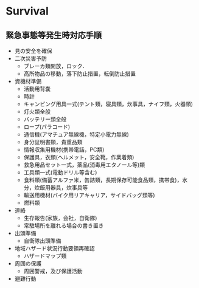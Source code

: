 # Survival

## 緊急事態等発生時対応手順
- 見の安全を確保
- 二次災害予防
  - ブレーカ類開放，ロック．
  - 高所物品の移動，落下防止措置，転倒防止措置
- 資機材準備
  - 活動用背嚢
  - 時計
  - キャンピング用具一式(テント類，寝具類，炊事具，ナイフ類，火器類)
  - 灯火類全般
  - バッテリー類全般
  - ロープ(パラコード)
  - 通信機(アマチュア無線機，特定小電力無線)
  - 身分証明書類，貴重品類
  - 情報収集用機材(携帯電話，PC類)
  - 保護具，衣類(ヘルメット，安全靴，作業着類)
  - 救急用品セット一式，薬品(消毒用エタノール等)類
  - 工具類一式(電動ドリル等含む)
  - 食料類(備蓄アルファ米，缶詰類，長期保存可能食品類，携帯食)，水分，炊飯用器具，炊事具等
  - 輸送用機材(バイク用リアキャリア，サイドバッグ類等)
  - 燃料類
- 連絡
  - 生存報告(家族，会社，自衛隊)
  - 常駐場所を離れる場合の書き置き
- 出頭準備
  - 自衛隊出頭準備
- 地域ハザード状況行動要領再確認
  - ハザードマップ類
- 周囲の保護
  - 周囲警戒，及び保護活動
- 避難行動